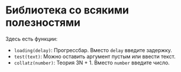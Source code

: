# Библиотека со всякими полезностями

Здесь есть функции:
- `loading(delay)`: Прогрессбар. Вместо `delay` введите задержку.
- `test(text)`: Можно оставить аргумент пустым или ввести текст.
- `collatz(number)`: Теория 3N + 1. Вместо `number` введите число.